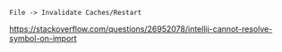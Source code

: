 `File -> Invalidate Caches/Restart`



https://stackoverflow.com/questions/26952078/intellij-cannot-resolve-symbol-on-import